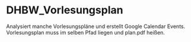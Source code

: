 # DHBW_Vorlesungsplan
Analysiert manche Vorlesungspläne und erstellt Google Calendar Events.
Vorlesungsplan muss im selben Pfad liegen und plan.pdf heißen.
